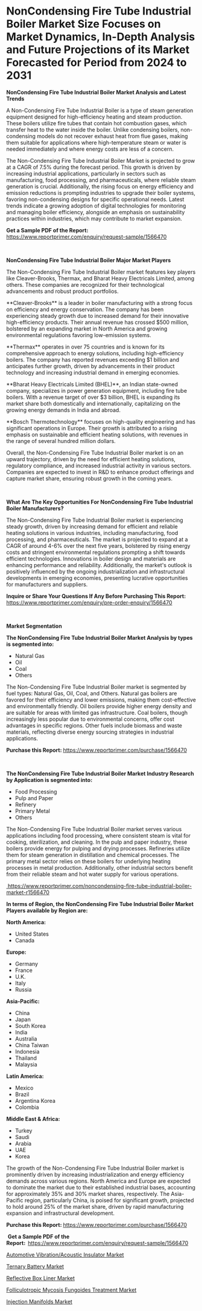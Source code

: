 <p><h1>NonCondensing Fire Tube Industrial Boiler Market Size Focuses on Market Dynamics, In-Depth Analysis and Future Projections of its Market Forecasted for Period from 2024 to 2031</h1></p><p><strong>NonCondensing Fire Tube Industrial Boiler Market Analysis and Latest Trends</strong></p>
<p><p>A Non-Condensing Fire Tube Industrial Boiler is a type of steam generation equipment designed for high-efficiency heating and steam production. These boilers utilize fire tubes that contain hot combustion gases, which transfer heat to the water inside the boiler. Unlike condensing boilers, non-condensing models do not recover exhaust heat from flue gases, making them suitable for applications where high-temperature steam or water is needed immediately and where energy costs are less of a concern.</p><p>The Non-Condensing Fire Tube Industrial Boiler Market is projected to grow at a CAGR of 7.5% during the forecast period. This growth is driven by increasing industrial applications, particularly in sectors such as manufacturing, food processing, and pharmaceuticals, where reliable steam generation is crucial. Additionally, the rising focus on energy efficiency and emission reductions is prompting industries to upgrade their boiler systems, favoring non-condensing designs for specific operational needs. Latest trends indicate a growing adoption of digital technologies for monitoring and managing boiler efficiency, alongside an emphasis on sustainability practices within industries, which may contribute to market expansion.</p></p>
<p><strong>Get a Sample PDF of the Report:&nbsp;</strong> <a href="https://www.reportprimer.com/enquiry/request-sample/1566470">https://www.reportprimer.com/enquiry/request-sample/1566470</a></p>
<p>&nbsp;</p>
<p><strong>NonCondensing Fire Tube Industrial Boiler Major Market Players</strong></p>
<p><p>The Non-Condensing Fire Tube Industrial Boiler market features key players like Cleaver-Brooks, Thermax, and Bharat Heavy Electricals Limited, among others. These companies are recognized for their technological advancements and robust product portfolios.</p><p>**Cleaver-Brooks** is a leader in boiler manufacturing with a strong focus on efficiency and energy conservation. The company has been experiencing steady growth due to increased demand for their innovative high-efficiency products. Their annual revenue has crossed $500 million, bolstered by an expanding market in North America and growing environmental regulations favoring low-emission systems.</p><p>**Thermax** operates in over 75 countries and is known for its comprehensive approach to energy solutions, including high-efficiency boilers. The company has reported revenues exceeding $1 billion and anticipates further growth, driven by advancements in their product technology and increasing industrial demand in emerging economies.</p><p>**Bharat Heavy Electricals Limited (BHEL)**, an Indian state-owned company, specializes in power generation equipment, including fire tube boilers. With a revenue target of over $3 billion, BHEL is expanding its market share both domestically and internationally, capitalizing on the growing energy demands in India and abroad.</p><p>**Bosch Thermotechnology** focuses on high-quality engineering and has significant operations in Europe. Their growth is attributed to a rising emphasis on sustainable and efficient heating solutions, with revenues in the range of several hundred million dollars.</p><p>Overall, the Non-Condensing Fire Tube Industrial Boiler market is on an upward trajectory, driven by the need for efficient heating solutions, regulatory compliance, and increased industrial activity in various sectors. Companies are expected to invest in R&D to enhance product offerings and capture market share, ensuring robust growth in the coming years.</p></p>
<p>&nbsp;</p>
<p><strong>What Are The Key Opportunities For NonCondensing Fire Tube Industrial Boiler Manufacturers?</strong></p>
<p><p>The Non-Condensing Fire Tube Industrial Boiler market is experiencing steady growth, driven by increasing demand for efficient and reliable heating solutions in various industries, including manufacturing, food processing, and pharmaceuticals. The market is projected to expand at a CAGR of around 4-6% over the next five years, bolstered by rising energy costs and stringent environmental regulations prompting a shift towards efficient technologies. Innovations in boiler design and materials are enhancing performance and reliability. Additionally, the market's outlook is positively influenced by the ongoing industrialization and infrastructural developments in emerging economies, presenting lucrative opportunities for manufacturers and suppliers.</p></p>
<p><strong>Inquire or Share Your Questions If Any Before Purchasing This Report:</strong> <a href="https://www.reportprimer.com/enquiry/pre-order-enquiry/1566470">https://www.reportprimer.com/enquiry/pre-order-enquiry/1566470</a></p>
<p>&nbsp;</p>
<p><strong>Market Segmentation</strong></p>
<p><strong>The NonCondensing Fire Tube Industrial Boiler Market Analysis by types is segmented into:</strong></p>
<p><ul><li>Natural Gas</li><li>Oil</li><li>Coal</li><li>Others</li></ul></p>
<p><p>The Non-Condensing Fire Tube Industrial Boiler market is segmented by fuel types: Natural Gas, Oil, Coal, and Others. Natural gas boilers are favored for their efficiency and lower emissions, making them cost-effective and environmentally friendly. Oil boilers provide higher energy density and are suitable for areas with limited gas infrastructure. Coal boilers, though increasingly less popular due to environmental concerns, offer cost advantages in specific regions. Other fuels include biomass and waste materials, reflecting diverse energy sourcing strategies in industrial applications.</p></p>
<p><strong>Purchase this Report:&nbsp;</strong><a href="https://www.reportprimer.com/purchase/1566470">https://www.reportprimer.com/purchase/1566470</a></p>
<p>&nbsp;</p>
<p><strong>The NonCondensing Fire Tube Industrial Boiler Market Industry Research by Application is segmented into:</strong></p>
<p><ul><li>Food Processing</li><li>Pulp and Paper</li><li>Refinery</li><li>Primary Metal</li><li>Others</li></ul></p>
<p><p>The Non-Condensing Fire Tube Industrial Boiler market serves various applications including food processing, where consistent steam is vital for cooking, sterilization, and cleaning. In the pulp and paper industry, these boilers provide energy for pulping and drying processes. Refineries utilize them for steam generation in distillation and chemical processes. The primary metal sector relies on these boilers for underlying heating processes in metal production. Additionally, other industrial sectors benefit from their reliable steam and hot water supply for various operations.</p></p>
<p><a href="https://www.reportprimer.com/noncondensing-fire-tube-industrial-boiler-market-r1566470">&nbsp;https://www.reportprimer.com/noncondensing-fire-tube-industrial-boiler-market-r1566470</a></p>
<p><strong>In terms of Region, the NonCondensing Fire Tube Industrial Boiler Market Players available by Region are:</strong></p>
<p>
    <p> <strong> North America: </strong>
        <ul>
            <li>United States</li>
            <li>Canada</li>
        </ul>
        </p> 
    <p> <strong> Europe: </strong>
        <ul>
            <li>Germany</li>
            <li>France</li>
            <li>U.K.</li>
            <li>Italy</li>
            <li>Russia</li>
        </ul>
        </p> 
    <p> <strong> Asia-Pacific: </strong>
        <ul>
            <li>China</li>
            <li>Japan</li>
            <li>South Korea</li>
            <li>India</li>
            <li>Australia</li>
            <li>China Taiwan</li>
            <li>Indonesia</li>
            <li>Thailand</li>
            <li>Malaysia</li>
        </ul>
        </p> 
    <p> <strong> Latin America: </strong>
        <ul>
            <li>Mexico</li>
            <li>Brazil</li>
            <li>Argentina Korea</li>
            <li>Colombia</li>
        </ul>
        </p> 
    <p> <strong> Middle East & Africa: </strong>
        <ul>
            <li>Turkey</li>
            <li>Saudi</li>
            <li>Arabia</li>
            <li>UAE</li>
            <li>Korea</li>
        </ul>
    </p>
    </p>
<p><p>The growth of the Non-Condensing Fire Tube Industrial Boiler market is prominently driven by increasing industrialization and energy efficiency demands across various regions. North America and Europe are expected to dominate the market due to their established industrial bases, accounting for approximately 35% and 30% market shares, respectively. The Asia-Pacific region, particularly China, is poised for significant growth, projected to hold around 25% of the market share, driven by rapid manufacturing expansion and infrastructural development.</p></p>
<p><strong>Purchase this Report: </strong><a href="https://www.reportprimer.com/purchase/1566470">https://www.reportprimer.com/purchase/1566470</a></p>
<p>&nbsp;<strong>Get a Sample PDF of the Report:&nbsp;&nbsp;</strong><a href="https://www.reportprimer.com/enquiry/request-sample/1566470">https://www.reportprimer.com/enquiry/request-sample/1566470</a></p>
<p><strong></strong></p>
<p><p><a href="https://medium.com/@qhvkorwp85/global-automotive-vibration-acoustic-insulator-market-focus-on-application-end-use-industry-bc988e4a979f">Automotive Vibration/Acoustic Insulator Market</a></p><p><a href="https://www.linkedin.com/pulse/ternary-battery-market-research-report-includes-analysis-cfwbe?trackingId=0KystyHAQWyJ%2F64mma4wvQ%3D%3D">Ternary Battery Market</a></p><p><a href="https://issuu.com/reportprime-2/docs/reflective-box-liner-market-size-20_1508df604e1dac">Reflective Box Liner Market</a></p><p><a href="https://issuu.com/reportprime-2/docs/folliculotropic-mycosis-fungoides-t_7a025bcf2e0ab5">Folliculotropic Mycosis Fungoides Treatment Market</a></p><p><a href="https://www.linkedin.com/pulse/injection-manifolds-market-size-segmentation-trends-growth-analysis-raerf?trackingId=X2qX4NPBQVeWQRW0mJJjOQ%3D%3D">Injection Manifolds Market</a></p></p>